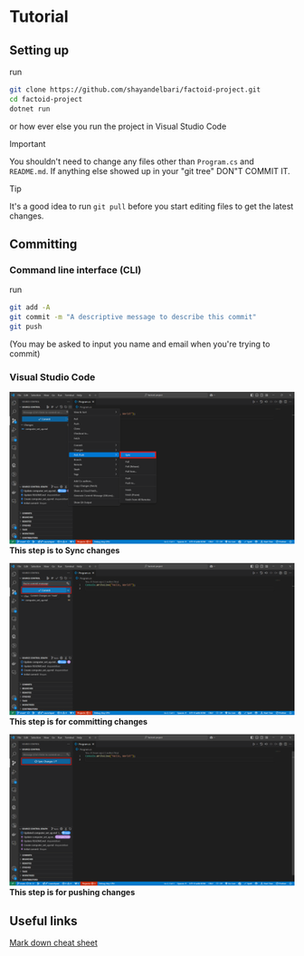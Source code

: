 # Tutorial

## Setting up

run

```bash
git clone https://github.com/shayandelbari/factoid-project.git
cd factoid-project
dotnet run
```

or how ever else you run the project in Visual Studio Code

> [!IMPORTANT]
> You shouldn't need to change any files other than `Program.cs` and `README.md`. If anything else showed up in your "git tree" DON"T COMMIT IT.

> [!TIP]
> It's a good idea to run `git pull` before you start editing files to get the latest changes.

## Committing

### Command line interface (CLI)

run

```bash
git add -A
git commit -m "A descriptive message to describe this commit"
git push
```

(You may be asked to input you name and email when you're trying to commit)

### Visual Studio Code

![Syncing Changes in Visual Studio Code](<assets/Screenshot 2024-11-01 142656.png>)
**This step is to Sync changes**

![Committing changes](<assets/Screenshot 2024-11-01 142929.png>)
**This step is for committing changes**

![Pushing changes](<assets/Screenshot 2024-11-01 143153.png>)
**This step is for pushing changes**

## Useful links

[Mark down cheat sheet](https://github.com/adam-p/markdown-here/wiki/Markdown-Cheatsheet)
